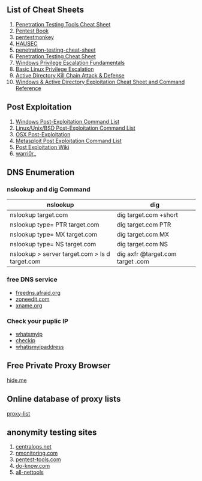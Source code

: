 ## List of Cheat Sheets

1. [Penetration Testing Tools Cheat Sheet](https://highon.coffee/blog/penetration-testing-tools-cheat-sheet/#snmpv3-enumeration-tools)
2. [Pentest Book](https://pentestbook.six2dez.com/)
3. [pentestmonkey](http://pentestmonkey.net/category/cheat-sheet)
4. [HAUSEC](https://hausec.com/pentesting-cheatsheet/)
5. [penetration-testing-cheat-sheet](https://github.com/ivan-sincek/penetration-testing-cheat-sheet#readme)
6. [Penetration Testing Cheat Sheet](https://awesomeopensource.com/project/ivan-sincek/penetration-testing-cheat-sheet)
7. [Windows Privilege Escalation Fundamentals](https://www.fuzzysecurity.com/tutorials/16.html)
8. [Basic Linux Privilege Escalation](https://blog.g0tmi1k.com/2011/08/basic-linux-privilege-escalation/)
9. [Active Directory Kill Chain Attack & Defense](https://github.com/infosecn1nja/AD-Attack-Defense#privilege-escalation)
10. [Windows & Active Directory Exploitation Cheat Sheet and Command Reference](https://casvancooten.com/posts/2020/11/windows-active-directory-exploitation-cheat-sheet-and-command-reference/)


## Post Exploitation
1. [Windows Post-Exploitation Command List](https://docs.google.com/document/d/1U10isynOpQtrIK6ChuReu-K1WHTJm4fgG3joiuz43rw/edit?hl=en_US)
2. [Linux/Unix/BSD Post-Exploitation Command List](https://docs.google.com/document/d/1ObQB6hmVvRPCgPTRZM5NMH034VDM-1N-EWPRz2770K4/edit?hl=en_US)
3. [OSX Post-Exploitation](https://docs.google.com/document/d/10AUm_zUdAQGgoHNo_eS0SO1K-24VVYnulUD2x3rJD3k/edit?hl=en_US)
4. [Metasploit Post Exploitation Command List](https://docs.google.com/document/d/1ZrDJMQkrp_YbU_9Ni9wMNF2m3nIPEA_kekqqqA2Ywto/edit?pref=2&pli=1)
5. [Post Exploitation Wiki](https://github.com/mubix/post-exploitation-wiki)
6. [warri0r_](http://tim3warri0r.blogspot.com/)



## DNS Enumeration

### nslookup and dig Command

|              nslookup                             |               dig                |
| ------------------------------------------------- | -------------------------------- |
| nslookup target.com                               | dig target.com +short            |
| nslookup type= PTR target.com                     | dig target.com PTR               |
| nslookup type= MX target.com                      | dig target.com MX                |
| nslookup type= NS target.com                      | dig target.com NS                |
| nslookup > server target.com > ls d target.com    | dig axfr @target.com target .com |


###  free DNS service
- [freedns.afraid.org](https://freedns.afraid.org/)
- [zoneedit.com](https://www.zoneedit.com/dynamic-dns/)
- [xname.org](http://xname.org/)

### Check your puplic IP
- [whatsmyip](https://www.whatsmyip.org/)
- [checkip](http://www.checkip.org/)
- [whatismyipaddress](https://whatismyipaddress.com/)


## Free Private Proxy Browser
[hide.me](https://hide.me/en/proxy)

## Online database of proxy lists
[proxy-list](https://hidemy.name/en/proxy-list/)


## anonymity testing sites
1. [centralops.net](https://centralops.net/co/)
2. [nmonitoring.com](http://www.nmonitoring.com/)
3. [pentest-tools.com](https://pentest-tools.com/)
4. [do-know.com](https://do-know.com/privacy-test.html)
5. [all-nettools](http://www.all-nettools.com/)